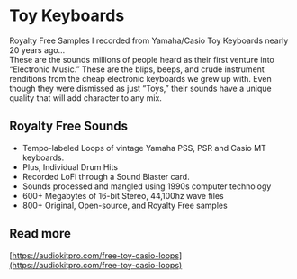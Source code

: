 # Toy Keyboards
Royalty Free Samples I recorded from Yamaha/Casio Toy Keyboards nearly 20 years ago...  
These are the sounds millions of people heard as their first venture into “Electronic Music.” These are the blips, beeps, and crude instrument renditions from the cheap electronic keyboards we grew up with. Even though they were dismissed as just “Toys,” their sounds have a unique quality that will add character to any mix.

## Royalty Free Sounds

- Tempo-labeled Loops of vintage Yamaha PSS, PSR and Casio MT keyboards.
- Plus, Individual Drum Hits
- Recorded LoFi through a Sound Blaster card.
- Sounds processed and mangled using 1990s computer technology
- 600+ Megabytes of 16-bit Stereo, 44,100hz wave files
- 800+ Original, Open-source, and Royalty Free samples

## Read more
[https://audiokitpro.com/free-toy-casio-loops](https://audiokitpro.com/free-toy-casio-loops)
